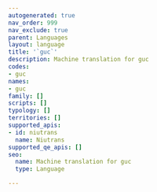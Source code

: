 ```yaml
---
autogenerated: true
nav_order: 999
nav_exclude: true
parent: Languages
layout: language
title: '`guc`'
description: Machine translation for guc
codes:
- guc
names:
- guc
family: []
scripts: []
typology: []
territories: []
supported_apis:
- id: niutrans
  name: Niutrans
supported_qe_apis: []
seo:
  name: Machine translation for guc
  type: Language

---
```


